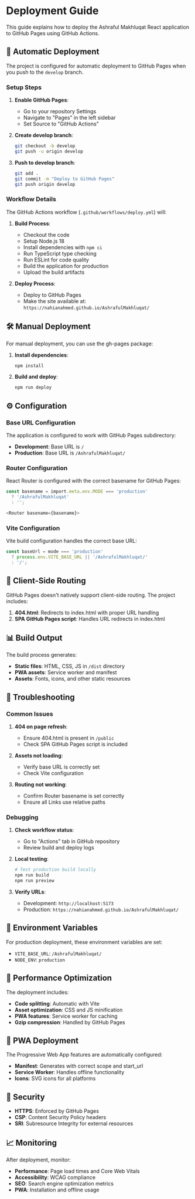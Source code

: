 # Deployment Guide

This guide explains how to deploy the Ashraful Makhluqat React application to GitHub Pages using GitHub Actions.

## 🚀 Automatic Deployment

The project is configured for automatic deployment to GitHub Pages when you push to the `develop` branch.

### Setup Steps

1. **Enable GitHub Pages**: 
   - Go to your repository Settings
   - Navigate to "Pages" in the left sidebar
   - Set Source to "GitHub Actions"

2. **Create develop branch**:
   ```bash
   git checkout -b develop
   git push -u origin develop
   ```

3. **Push to develop branch**:
   ```bash
   git add .
   git commit -m "Deploy to GitHub Pages"
   git push origin develop
   ```

### Workflow Details

The GitHub Actions workflow (`.github/workflows/deploy.yml`) will:

1. **Build Process**:
   - Checkout the code
   - Setup Node.js 18
   - Install dependencies with `npm ci`
   - Run TypeScript type checking
   - Run ESLint for code quality
   - Build the application for production
   - Upload the build artifacts

2. **Deploy Process**:
   - Deploy to GitHub Pages
   - Make the site available at: `https://nahianahmed.github.io/AshrafulMakhluqat/`

## 🛠 Manual Deployment

For manual deployment, you can use the gh-pages package:

1. **Install dependencies**:
   ```bash
   npm install
   ```

2. **Build and deploy**:
   ```bash
   npm run deploy
   ```

## ⚙️ Configuration

### Base URL Configuration

The application is configured to work with GitHub Pages subdirectory:

- **Development**: Base URL is `/`
- **Production**: Base URL is `/AshrafulMakhluqat/`

### Router Configuration

React Router is configured with the correct basename for GitHub Pages:

```typescript
const basename = import.meta.env.MODE === 'production' 
  ? '/AshrafulMakhluqat'
  : '';

<Router basename={basename}>
```

### Vite Configuration

Vite build configuration handles the correct base URL:

```typescript
const baseUrl = mode === 'production' 
  ? process.env.VITE_BASE_URL || '/AshrafulMakhluqat/'
  : '/';
```

## 🔧 Client-Side Routing

GitHub Pages doesn't natively support client-side routing. The project includes:

1. **404.html**: Redirects to index.html with proper URL handling
2. **SPA GitHub Pages script**: Handles URL redirects in index.html

## 📊 Build Output

The build process generates:

- **Static files**: HTML, CSS, JS in `/dist` directory
- **PWA assets**: Service worker and manifest
- **Assets**: Fonts, icons, and other static resources

## 🚨 Troubleshooting

### Common Issues

1. **404 on page refresh**:
   - Ensure 404.html is present in `/public`
   - Check SPA GitHub Pages script is included

2. **Assets not loading**:
   - Verify base URL is correctly set
   - Check Vite configuration

3. **Routing not working**:
   - Confirm Router basename is set correctly
   - Ensure all Links use relative paths

### Debugging

1. **Check workflow status**:
   - Go to "Actions" tab in GitHub repository
   - Review build and deploy logs

2. **Local testing**:
   ```bash
   # Test production build locally
   npm run build
   npm run preview
   ```

3. **Verify URLs**:
   - Development: `http://localhost:5173`
   - Production: `https://nahianahmed.github.io/AshrafulMakhluqat/`

## 📝 Environment Variables

For production deployment, these environment variables are set:

- `VITE_BASE_URL`: `/AshrafulMakhluqat/`
- `NODE_ENV`: `production`

## 🎯 Performance Optimization

The deployment includes:

- **Code splitting**: Automatic with Vite
- **Asset optimization**: CSS and JS minification
- **PWA features**: Service worker for caching
- **Gzip compression**: Handled by GitHub Pages

## 📱 PWA Deployment

The Progressive Web App features are automatically configured:

- **Manifest**: Generates with correct scope and start_url
- **Service Worker**: Handles offline functionality
- **Icons**: SVG icons for all platforms

## 🔐 Security

- **HTTPS**: Enforced by GitHub Pages
- **CSP**: Content Security Policy headers
- **SRI**: Subresource Integrity for external resources

## 📈 Monitoring

After deployment, monitor:

- **Performance**: Page load times and Core Web Vitals
- **Accessibility**: WCAG compliance
- **SEO**: Search engine optimization metrics
- **PWA**: Installation and offline usage